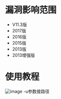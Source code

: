 # 漏洞影响范围
- V11.3版
- 2017版
- 2016版
- 2015版
- 2013版
- 2013增强版

# 使用教程
![image](https://www.ghtwf01.cn/usr/uploads/2020/10/559386574.png)
-u参数接路径




